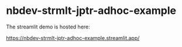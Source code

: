 nbdev-strmlt-jptr-adhoc-example
================

<!-- WARNING: THIS FILE WAS AUTOGENERATED! DO NOT EDIT! -->

The streamlit demo is hosted here:

https://nbdev-strmlt-jptr-adhoc-example.streamlit.app/
